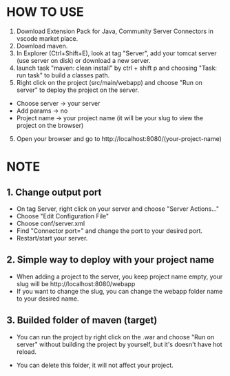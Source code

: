 # HOW TO USE

1. Download Extension Pack for Java, Community Server Connectors in vscode market place.
2. Download maven.
3. In Explorer (Ctrl+Shift+E), look at tag "Server", add your tomcat server (use server on disk) or download a new server.
4. launch task "maven: clean install" by ctrl + shift p and choosing "Task: run task" to build a classes path.
5. Right click on the project (src/main/webapp) and choose "Run on server" to deploy the project on the server.

- Choose server -> your server
- Add params -> no
- Project name -> your project name (it will be your slug to view the project on the browser)

5. Open your browser and go to http://localhost:8080/(your-project-name)

# NOTE

## 1. Change output port

- On tag Server, right click on your server and choose "Server Actions..."
- Choose "Edit Configuration File"
- Choose conf/server.xml
- Find "Connector port=" and change the port to your desired port.
- Restart/start your server.

## 2. Simple way to deploy with your project name

- When adding a project to the server, you keep project name empty, your slug will be http://localhost:8080/webapp
- If you want to change the slug, you can change the webapp folder name to your desired name.

## 3. Builded folder of maven (target)

- You can run the project by right click on the .war and choose "Run on server" without building the project by yourself, but it's doesn't have hot reload.

- You can delete this folder, it will not affect your project.
